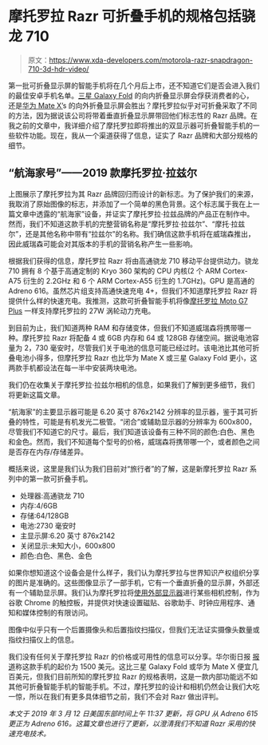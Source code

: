 # 摩托罗拉 Razr 可折叠手机的规格包括骁龙 710

> 原文：<https://www.xda-developers.com/motorola-razr-snapdragon-710-3d-hdr-video/>

第一批可折叠显示屏的智能手机将在几个月后上市，还不知道它们是否会进入我们的最佳安卓手机名单。[三星 Galaxy Fold](https://www.xda-developers.com/samsung-galaxy-fold-specifications-pricing-availability/) 的向内折叠显示屏会俘获消费者的心，还是[华为 Mate X’](https://www.xda-developers.com/huawei-mate-x-5g-foldable-smartphone-specifications/)s 的向外折叠显示屏会胜出？摩托罗拉似乎对可折叠采取了不同的方法，因为据说该公司将带着垂直折叠显示屏带回他们标志性的 Razr 品牌。在我之前的文章中，我详细介绍了摩托罗拉即将推出的双显示器可折叠智能手机的一些软件功能。现在，我从一个渠道获得了信息，证实了 Razr 品牌和大部分规格的细节。

## “航海家号”——2019 款摩托罗拉·拉兹尔

上图展示了摩托罗拉为其 Razr 品牌回归而设计的新标志。为了保护我们的来源，我取消了原始图像的标志，并添加了一个简单的黑色背景。这个标志属于我在上一篇文章中透露的“航海家”设备，并证实了摩托罗拉·拉兹品牌的产品正在制作中。然而，我们不知道这款手机的完整营销名称是“摩托罗拉·拉兹尔”、“摩托·拉兹尔”，还是其他名称中带有“拉兹尔”的名称。我们确信这款手机将在威瑞森推出，因此威瑞森可能会对其版本的手机的营销名称产生一些影响。

根据我们获得的信息，摩托罗拉 Razr 将由高通骁龙 710 移动平台提供动力。骁龙 710 拥有 8 个基于高通定制的 Kryo 360 架构的 CPU 内核(2 个 ARM Cortex-A75 衍生的 2.2GHz 和 6 个 ARM Cortex-A55 衍生的 1.7GHz)。GPU 是高通的 Adreno 616。虽然芯片组支持高通快速充电 4+，但我们不知道摩托罗拉 Razr 将提供什么样的快速充电。我推测，这款可折叠智能手机将像[摩托罗拉 Moto G7 Plus](https://www.xda-developers.com/motorola-moto-g7-play-power-plus-launch/) 一样支持摩托罗拉的 27W 涡轮动力充电。

到目前为止，我们知道两种 RAM 和存储变体，但我们不知道威瑞森将携带哪一种。摩托罗拉 Razr 将配备 4 或 6GB 内存和 64 或 128GB 存储空间。据说电池容量为 2，730 毫安时，尽管我们关于电池的信息可能已经过时。该电池比其他可折叠电池小得多，但摩托罗拉 Razr 也比华为 Mate X 或三星 Galaxy Fold 更小，这两款手机都设法在每一半中安装两块电池。

我们仍在收集关于摩托罗拉·拉兹尔相机的信息，如果我们了解到更多细节，我们将更新这篇文章。

“航海家”的主要显示器可能是 6.20 英寸 876x2142 分辨率的显示器，鉴于其可折叠的特性，可能是有机发光二极管。“闭合”或辅助显示器的分辨率为 600x800，尽管我们不知道它的尺寸。最后，我们知道该设备有三种不同的颜色:白色、黑色和金色。然而，我们不知道每个型号的价格，威瑞森将携带哪一个，或者颜色之间是否存在内存/存储差异。

概括来说，这里是我们认为我们目前对“旅行者”的了解，这是新摩托罗拉 Razr 系列中的第一款可折叠手机。

*   处理器:高通骁龙 710
*   内存:4/6GB
*   存储:64/128GB
*   电池:2730 毫安时
*   主显示屏:6.20 英寸 876x2142
*   关闭显示:未知大小，600x800
*   颜色:白色、黑色、金色

如果你想知道这个设备会是什么样子，我们认为摩托罗拉与世界知识产权组织分享的图片是准确的。这些图像显示了一部手机，它有一个垂直折叠的显示屏，外部还有一个辅助显示屏。我们认为摩托罗拉将[使用外部显示器](https://www.xda-developers.com/motorola-foldable-dual-screen-razr-phone-software-features/)进行某些相机控制，作为谷歌 Chrome 的触控板，并提供对快速设置磁贴、谷歌助手、时钟应用程序、通知和媒体控制的有限访问。

图像中似乎只有一个后置摄像头和后置指纹扫描仪，但我们无法证实摄像头数量或指纹扫描仪上的信息。

我们没有任何关于摩托罗拉 Razr 的价格或可用性的信息可以分享。华尔街日报 [报道](https://www.xda-developers.com/motorola-reviving-razr-flip-phone-foldable-display/)称这款手机的起价为 1500 美元。这比三星 Galaxy Fold 或华为 Mate X 便宜几百美元，但我们目前所知的摩托罗拉 Razr 的规格表明，这是一款内部功能远不如其他可折叠智能手机的智能手机。不过，摩托罗拉的设计和相机仍然会让我们大吃一惊，所以在我们有更多具体细节之前，我们不会对 Razr 做出评判。

*本文于 2019 年 3 月 12 日美国东部时间上午 11:37 更新，将 GPU 从 Adreno 615 更正为 Adreno 616。这篇文章也进行了更新，以澄清我们不知道 Razr 采用的快速充电技术。*